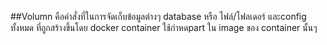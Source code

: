 ##Volumn
คือคำสั่งที่ในการจัดเก็บข้อมูลต่างๆ database หรือ ไฟล์/โฟลเดอร์ และconfig ทั้งหมด ที่ถูกสร้างขึ้นโดย docker container ใช้กำหดpart ใน image ของ container นั้นๆ



